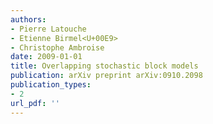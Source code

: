 ```yaml
---
authors: 
- Pierre Latouche
- Etienne Birmel<U+00E9>
- Christophe Ambroise
date: 2009-01-01
title: Overlapping stochastic block models
publication: arXiv preprint arXiv:0910.2098
publication_types:
- 2
url_pdf: ''
---
```

